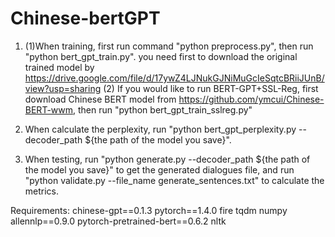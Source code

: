 # Chinese-bertGPT 

1. (1)When training, first run command "python preprocess.py", then run "python bert_gpt_train.py".
you need first to download the original trained model by https://drive.google.com/file/d/17ywZ4LJNukGJNiMuGcIeSqtcBRiiJUnB/view?usp=sharing
(2) If you would like to run BERT-GPT+SSL-Reg, first download Chinese BERT model from https://github.com/ymcui/Chinese-BERT-wwm, then run "python bert_gpt_train_sslreg.py"

2. When calculate the perplexity, run "python bert_gpt_perplexity.py --decoder_path ${the path of the model you save}".

3. When testing, run "python generate.py --decoder_path ${the path of the model you save}" to get the generated dialogues file,
and run "python validate.py --file_name generate_sentences.txt" to calculate the metrics.

Requirements:
chinese-gpt==0.1.3
pytorch==1.4.0
fire
tqdm
numpy
allennlp==0.9.0
pytorch-pretrained-bert==0.6.2
nltk